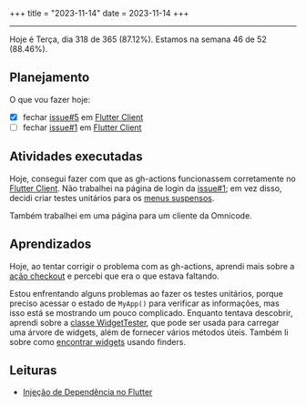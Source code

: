 +++
title = "2023-11-14"
date = 2023-11-14
+++

---

Hoje é Terça, dia 318 de 365 (87.12%). Estamos na semana 46 de 52 (88.46%).

## Planejamento

O que vou fazer hoje:

- [x] fechar [issue#5](https://github.com/OmnicodeSolutions/luisa_drf_flutter_client/issues/5) em [Flutter Client](https://github.com/OmnicodeSolutions/luisa_drf_flutter_client)
- [ ] fechar [issue#1](https://github.com/OmnicodeSolutions/luisa_drf_flutter_client/issues/1) em [Flutter Client](https://github.com/OmnicodeSolutions/luisa_drf_flutter_client)

## Atividades executadas

Hoje, consegui fazer com que as gh-actions funcionassem corretamente no [Flutter Client](https://github.com/OmnicodeSolutions/luisa_drf_flutter_client). Não trabalhei na página de login da [issue#1](https://github.com/OmnicodeSolutions/luisa_drf_flutter_client/issues/1); em vez disso, decidi criar testes unitários para os [menus suspensos](https://github.com/OmnicodeSolutions/luisa_drf_flutter_client/pull/3).

Também trabalhei em uma página para um cliente da Omnicode.

## Aprendizados

Hoje, ao tentar corrigir o problema com as gh-actions, aprendi mais sobre a [ação checkout](https://github.com/actions/checkout) e percebi que era o que estava faltando.

Estou enfrentando alguns problemas ao fazer os testes unitários, porque preciso acessar o estado de `MyApp()` para verificar as informações, mas isso está se mostrando um pouco complicado. Enquanto tentava descobrir, aprendi sobre a [classe WidgetTester](https://api.flutter.dev/flutter/flutter_test/WidgetTester-class.html), que pode ser usada para carregar uma árvore de widgets, além de fornecer vários métodos úteis. Também li sobre como [encontrar widgets](https://docs.flutter.dev/cookbook/testing/widget/finders?gclid=CjwKCAiA0syqBhBxEiwAeNx9NxjUu3MhK9VXjtqEtKduUQx_UU0Z80fKA7ctsXimzKoSUITd5gPRLxoCp2UQAvD_BwE&gclsrc=aw.ds) usando finders.

## Leituras

* [Injeção de Dependência no Flutter](https://medium.com/flutter-community/dependency-injection-in-flutter-f19fb66a0740)

